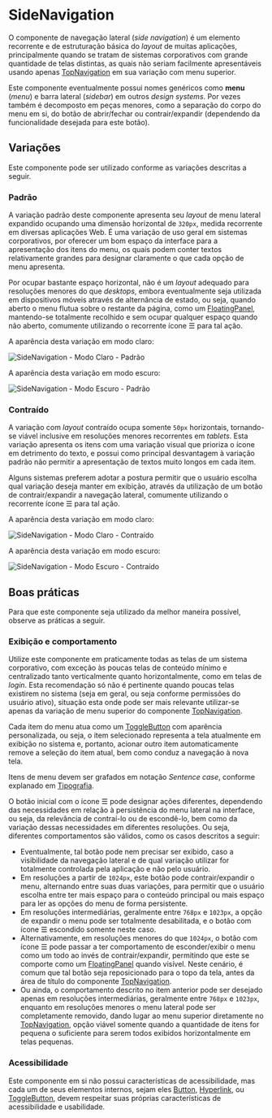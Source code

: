 # SideNavigation

O componente de navegação lateral (_side navigation_) é um elemento recorrente e de estruturação básica do _layout_ de muitas aplicações, principalmente quando se tratam de sistemas corporativos com grande quantidade de telas distintas, as quais não seriam facilmente apresentáveis usando apenas [TopNavigation](./top-navigation.md) em sua variação com menu superior.

Este componente eventualmente possui nomes genéricos como **menu** (_menu_) e barra lateral (_sidebar_) em outros _design systems_. Por vezes também é decomposto em peças menores, como a separação do corpo do menu em si, do botão de abrir/fechar ou contrair/expandir (dependendo da funcionalidade desejada para este botão).

## Variações

Este componente pode ser utilizado conforme as variações descritas a seguir.

### Padrão

A variação padrão deste componente apresenta seu _layout_ de menu lateral expandido ocupando uma dimensão horizontal de `320px`, medida recorrente em diversas aplicações Web. É uma variação de uso geral em sistemas corporativos, por oferecer um bom espaço da interface para a apresentação dos itens do menu, os quais podem conter textos relativamente grandes para designar claramente o que cada opção de menu apresenta.

Por ocupar bastante espaço horizontal, não é um _layout_ adequado para resoluções menores do que _desktops_, embora eventualmente seja utilizada em dispositivos móveis através de alternância de estado, ou seja, quando aberto o menu flutua sobre o restante da página, como um [FloatingPanel](./floating-panel.md), mantendo-se totalmente recolhido e sem ocupar qualquer espaço quando não aberto, comumente utilizando o recorrente ícone <kbd>☰</kbd> para tal ação.

A aparência desta variação em modo claro:

![SideNavigation - Modo Claro - Padrão](~@source/assets/images/component-sidenavigation-light-standard.png)

A aparência desta variação em modo escuro:

![SideNavigation - Modo Escuro - Padrão](~@source/assets/images/component-sidenavigation-dark-standard.png)

### Contraído

A variação com _layout_ contraído ocupa somente `50px` horizontais, tornando-se viável inclusive em resoluções menores recorrentes em _tablets_. Esta variação apresenta os itens com uma variação visual que prioriza o ícone em detrimento do texto, e possui como principal desvantagem à variação padrão não permitir a apresentação de textos muito longos em cada item.

Alguns sistemas preferem adotar a postura permitir que o usuário escolha qual variação deseja manter em exibição, através da utilização de um botão de contrair/expandir a navegação lateral, comumente utilizando o recorrente ícone <kbd>☰</kbd> para tal ação.

A aparência desta variação em modo claro:

![SideNavigation - Modo Claro - Contraído](~@source/assets/images/component-sidenavigation-light-collapsed.png)

A aparência desta variação em modo escuro:

![SideNavigation - Modo Escuro - Contraído](~@source/assets/images/component-sidenavigation-dark-collapsed.png)

## Boas práticas

Para que este componente seja utilizado da melhor maneira possível, observe as práticas a seguir.

### Exibição e comportamento

Utilize este componente em praticamente todas as telas de um sistema corporativo, com exceção às poucas telas de conteúdo mínimo e centralizado tanto verticalmente quanto horizontalmente, como em telas de _login_. Esta recomendação só não é pertinente quando poucas telas existirem no sistema (seja em geral, ou seja conforme permissões do usuário ativo), situação esta onde pode ser mais relevante utilizar-se apenas da variação de menu superior do componente [TopNavigation](./top-navigation.md).

Cada item do menu atua como um [ToggleButton](./toggle-button.md) com aparência personalizada, ou seja, o item selecionado representa a tela atualmente em exibição no sistema e, portanto, acionar outro item automaticamente remove a seleção do item atual, bem como conduz a navegação à nova tela.

Itens de menu devem ser grafados em notação _Sentence case_, conforme explanado em [Tipografia](../guia-visual/tipografia.md#regras-de-formatação).

O botão inicial com o ícone <kbd>☰</kbd> pode designar ações diferentes, dependendo das necessidades em relação à persistência do menu lateral na interface, ou seja, da relevância de contraí-lo ou de escondê-lo, bem como da variação dessas necessidades em diferentes resoluções. Ou seja, diferentes comportamentos são válidos, como os casos descritos a seguir:
- Eventualmente, tal botão pode nem precisar ser exibido, caso a visibilidade da navegação lateral e de qual variação utilizar for totalmente controlada pela aplicação e não pelo usuário.
- Em resoluções a partir de `1024px`, este botão pode contrair/expandir o menu, alternando entre suas duas variações, para permitir que o usuário escolha entre ter mais espaço para o conteúdo principal ou mais espaço para ler as opções do menu de forma persistente.
- Em resoluções intermediárias, geralmente entre `768px` e `1023px`, a opção de expandir o menu pode ser totalmente desabilitada, e o botão com ícone <kbd>☰</kbd> escondido somente neste caso.
- Alternativamente, em resoluções menores do que `1024px`, o botão com ícone <kbd>☰</kbd> pode passar a ter comportamento de esconder/exibir o menu como um todo ao invés de contrair/expandir, permitindo que este se comporte como um [FloatingPanel](./floating-panel.md) quando visível. Neste cenário, é comum que tal botão seja reposicionado para o topo da tela, antes da área de título do componente [TopNavigation](./top-navigation.md).
- Ou ainda, o comportamento descrito no item anterior pode ser desejado apenas em resoluções intermediárias, geralmente entre `768px` e `1023px`, enquanto em resoluções menores o menu lateral pode ser completamente removido, dando lugar ao menu superior diretamente no [TopNavigation](./top-navigation.md), opção viável somente quando a quantidade de itens for pequena o suficiente para serem todos exibidos horizontalmente em telas pequenas.

### Acessibilidade

Este componente em si não possui características de acessibilidade, mas cada um de seus elementos internos, sejam eles [Button](./button.md), [Hyperlink](./hyperlink.md), ou [ToggleButton](./toggle-button.md), devem respeitar suas próprias características de acessibilidade e usabilidade.
